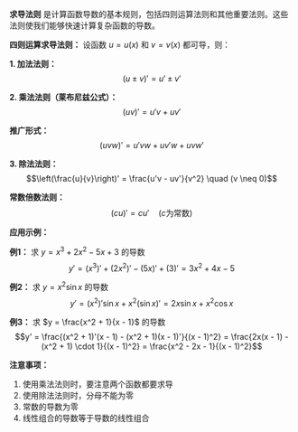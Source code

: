 **求导法则** 是计算函数导数的基本规则，包括四则运算法则和其他重要法则。这些法则使我们能够快速计算复杂函数的导数。

**四则运算求导法则：**
设函数 $u = u(x)$ 和 $v = v(x)$ 都可导，则：

**1. 加法法则：**
$$(u \pm v)' = u' \pm v'$$

**2. 乘法法则（莱布尼兹公式）：**
$$(uv)' = u'v + uv'$$

**推广形式：**
$$(uvw)' = u'vw + uv'w + uvw'$$

**3. 除法法则：**
$$\left(\frac{u}{v}\right)' = \frac{u'v - uv'}{v^2} \quad (v \neq 0)$$

**常数倍数法则：**
$$(cu)' = cu' \quad (c \text{为常数})$$

**应用示例：**

**例1：** 求 $y = x^3 + 2x^2 - 5x + 3$ 的导数
$$y' = (x^3)' + (2x^2)' - (5x)' + (3)' = 3x^2 + 4x - 5$$

**例2：** 求 $y = x^2 \sin x$ 的导数
$$y' = (x^2)' \sin x + x^2 (\sin x)' = 2x \sin x + x^2 \cos x$$

**例3：** 求 $y = \frac{x^2 + 1}{x - 1}$ 的导数
$$y' = \frac{(x^2 + 1)'(x - 1) - (x^2 + 1)(x - 1)'}{(x - 1)^2} = \frac{2x(x - 1) - (x^2 + 1) \cdot 1}{(x - 1)^2} = \frac{x^2 - 2x - 1}{(x - 1)^2}$$

**注意事项：**
1. 使用乘法法则时，要注意两个函数都要求导
2. 使用除法法则时，分母不能为零
3. 常数的导数为零
4. 线性组合的导数等于导数的线性组合